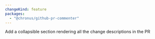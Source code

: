 ```yaml
---
changeKind: feature
packages:
  - "@chronus/github-pr-commenter"
---
```


Add a collapsible section rendering all the change descriptions in the PR
